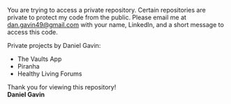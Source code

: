 
You are trying to access a private repository. Certain repositories are private to protect my code from the public. Please email me at dan.gavin49@gmail.com with your name, LinkedIn, and a short message to access this code.

Private projects by Daniel Gavin:
- The Vaults App
- Piranha
- Healthy Living Forums

Thank you for viewing this repository!\
**Daniel Gavin**
